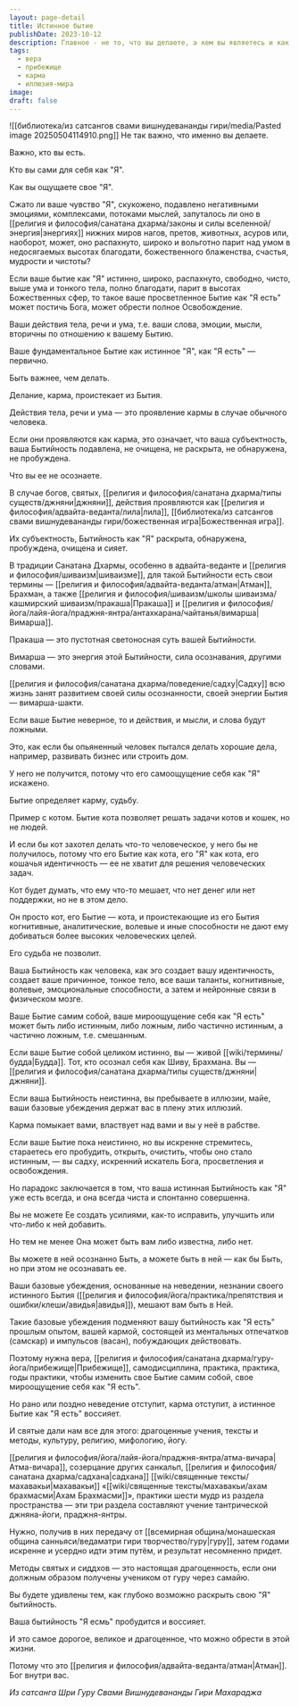 ```yaml
---
layout: page-detail
title: Истинное бытие
publishDate: 2023-10-12
description: Главное - не то, что вы делаете, а кем вы являетесь и как ощущаете своё "Я". Истинное, раскрытое Бытие как "Я есть" ведёт к просветлению и свободе, тогда как ложная или неосознанная бытийность держит в плену кармы и иллюзий. Духовная практика, вера, прибежище и передача от гуру помогают пробудить истинное "Я", раскрыть Атман и достичь освобождения.
tags:
  - вера
  - прибежище
  - карма
  - иллюзия-мира
image: 
draft: false
---
```

![[библиотека/из сатсангов свами вишнудевананды гири/media/Pasted image 20250504114910.png]]
 Не так важно, что именно вы делаете.

 Важно, кто вы есть.

 Кто вы сами для себя как "Я".

 Как вы ощущаете свое "Я".

 Сжато ли ваше чувство "Я", скукожено, подавлено негативными эмоциями, комплексами, потоками мыслей, запуталось ли оно в [[религия и философия/санатана дхарма/законы и силы вселенной/энергия|энергиях]] нижних миров нагов, претов, животных, асуров или, наоборот, может, оно распахнуто, широко и вольготно парит над умом в недосягаемых высотах благодати, божественного блаженства, счастья, мудрости и чистоты?

 Если ваше бытие как "Я" истинно, широко, распахнуто, свободно, чисто, выше ума и тонкого тела, полно благодати, парит в высотах Божественных сфер, то такое ваше просветленное Бытие как "Я есть" может постичь Бога, может обрести полное Освобождение.

 Ваши действия тела, речи и ума, т.е. ваши слова, эмоции, мысли, вторичны по отношению к вашему Бытию.

 Ваше фундаментальное Бытие как истинное "Я", как "Я есть" — первично.

 Быть важнее, чем делать.

 Делание, карма, проистекает из Бытия.

 Действия тела, речи и ума — это проявление кармы в случае обычного человека.

 Если они проявляются как карма, это означает, что ваша субъектность, ваша Бытийность подавлена, не очищена, не раскрыта, не обнаружена, не пробуждена.

 Что вы ее не осознаете.

 В случае богов, святых, [[религия и философия/санатана дхарма/типы существ/джняни|джняни]], действия проявляются как [[религия и философия/адвайта-веданта/лила|лила]], [[библиотека/из сатсангов свами вишнудевананды гири/божественная игра|Божественная игра]].

 Их субъектность, Бытийность как "Я" раскрыта, обнаружена, пробуждена, очищена и сияет.

 В традиции Санатана Дхармы, особенно в адвайта-веданте и [[религия и философия/шиваизм|шиваизме]], для такой Бытийности есть свои термины — [[религия и философия/адвайта-веданта/атман|Атман]], Брахман, а также [[религия и философия/шиваизм/школы шиваизма/кашмирский шиваизм/пракаша|Пракаша]] и [[религия и философия/йога/лайя-йога/праджня-янтра/антахкарана/чайтанья/вимарша|Вимарша]].

 Пракаша — это пустотная светоносная суть вашей Бытийности.

 Вимарша — это энергия этой Бытийности, сила осознавания, другими словами.

 [[религия и философия/санатана дхарма/поведение/садху|Садху]] всю жизнь занят развитием своей силы осознанности, своей энергии Бытия — вимарша-шакти.

 Если ваше Бытие неверное, то и действия, и мысли, и слова будут ложными.

 Это, как если бы опьяненный человек пытался делать хорошие дела, например, развивать бизнес или строить дом.

 У него не получится, потому что его самоощущение себя как "Я" искажено.

 Бытие определяет карму, судьбу.

 Пример с котом. Бытие кота позволяет решать задачи котов и кошек, но не людей.

 И если бы кот захотел делать что-то человеческое, у него бы не получилось, потому что его Бытие как кота, его "Я" как кота, его кошачья идентичность — ее не хватит для решения человеческих задач.

 Кот будет думать, что ему что-то мешает, что нет денег или нет поддержки, но не в этом дело.

 Он просто кот, его Бытие — кота, и проистекающие из его Бытия когнитивные, аналитические, волевые и иные способности не дают ему добиваться более высоких человеческих целей.

 Его судьба не позволит.

 Ваша Бытийность как человека, как эго создает вашу идентичность, создает ваше причинное, тонкое тело, все ваши таланты, когнитивные, волевые, эмоциональные способности, а затем и нейронные связи в физическом мозге.

 Ваше Бытие самим собой, ваше мироощущение себя как "Я есть" может быть либо истинным, либо ложным, либо частично истинным, а частично ложным, т.е. смешанным.

 Если ваше Бытие собой целиком истинно, вы — живой [[wiki/термины/будда|Будда]]. Тот, кто осознал себя как Шиву, Брахмана. Вы — [[религия и философия/санатана дхарма/типы существ/джняни|джняни]].

 Если ваша Бытийность неистинна, вы пребываете в иллюзии, майе, ваши базовые убеждения держат вас в плену этих иллюзий.

 Карма помыкает вами, властвует над вами и вы у неё в рабстве.

 Если ваше Бытие пока неистинно, но вы искренне стремитесь, стараетесь его пробудить, открыть, очистить, чтобы оно стало истинным, — вы садху, искренний искатель Бога, просветления и освобождения.

 Но парадокс заключается в том, что ваша истинная Бытийность как "Я" уже есть всегда, и она всегда чиста и спонтанно совершенна.

 Вы не можете Ее создать усилиями, как-то исправить, улучшить или что-либо к ней добавить.

 Но тем не менее Она может быть вам либо известна, либо нет.

 Вы можете в ней осознанно Быть, а можете быть в ней — как бы Быть, но при этом не осознавать ее.

 Ваши базовые убеждения, основанные на неведении, незнании своего истинного Бытия ([[религия и философия/йога/практика/препятствия и ошибки/клеши/авидья|авидья]]), мешают вам быть в Ней.

 Такие базовые убеждения подменяют вашу бытийность как "Я есть" прошлым опытом, вашей кармой, состоящей из ментальных отпечатков (самскар) и импульсов (васан), побуждающих действовать.

 Поэтому нужна вера, [[религия и философия/санатана дхарма/гуру-йога/прибежище|Прибежище]], самодисциплина, практика, практика, годы практики, чтобы изменить свое Бытие самим собой, свое мироощущение себя как "Я есть".

 Но рано или поздно неведение отступит, карма отступит, а истинное Бытие как "Я есть" воссияет.

 И святые дали нам все для этого: драгоценные учения, тексты и методы, культуру, религию, мифологию, йогу.

 [[религия и философия/йога/лайя-йога/праджня-янтра/атма-вичара|Атма-вичара]], созерцание других санкальп, [[религия и философия/санатана дхарма/садхана|садхана]] [[wiki/священные тексты/махавакьи|махавакьи]] «[[wiki/священные тексты/махавакьи/ахам брахмасми|Ахам Брахмасми]]», практики шести мудр из раздела пространства — эти три раздела составляют учение тантрической джняна-йоги, праджня-янтры.

 Нужно, получив в них передачу от [[всемирная община/монашеская община санньяси/ведаматри гири творчество/гуру|гуру]], затем годами искренне и усердно идти этим путём, и результат несомненно придет.

 Методы святых и сиддхов — это настоящая драгоценность, если они должным образом получены учеником от гуру через самайю.

 Вы будете удивлены тем, как глубоко возможно раскрыть свою "Я" бытийность.

 Ваша бытийность "Я есмь" пробудится и воссияет.

 И это самое дорогое, великое и драгоценное, что можно обрести в этой жизни.

 Потому что это [[религия и философия/адвайта-веданта/атман|Атман]]. Бог внутри вас.

*Из сатсанга Шри Гуру Свами Вишнудевананды Гири Махараджа*